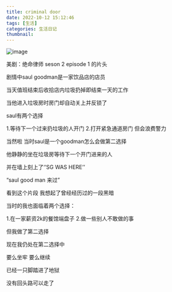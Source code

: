 ```yaml
---
title: criminal door
date: 2022-10-12 15:12:46
tags: [生活]
categories: 生活日记
thumbnail:
---
```


![image](https://res.craft.do/user/full/95b613cb-a607-3458-0fba-b0ca77de5993/458594DF-30A6-401C-9940-024242FE91C7_2/CgfeCx1OFL5nIvSx7sR1Bkt2GNuEKlX7YtJQwbC4XPQz/IMG_3205.png)

<!-- more -->

美剧：绝命律师 seson 2 episode 1 的片头  

剧情中saul goodman是一家饮品店的店员

当天值班结束后收拾店内垃圾扔掉即结束一天的工作

当他进入垃圾房时房门却自动关上并反锁了

saul有两个选择


1.等待下一个过来扔垃圾的人开门
2.打开紧急通道房门 但会浪费警力

当然啦 当时saul是一个goodman怎么会做第二选择

他静静的坐在垃圾房等待下一个开门进来的人

并在墙上刻上了‘’SG WAS HERE’’

“saul good man 来过”

看到这个片段 我想起了曾经经历过的一段黑暗

当时的我也面临着两个选择：


1.在一家薪资2k的餐馆端盘子
2.做一些别人不敢做的事

但我做了第二选择

现在我仍处在第二选择中

要么坐牢 要么继续

已经一只脚踏进了地狱

没有回头路可以走了
